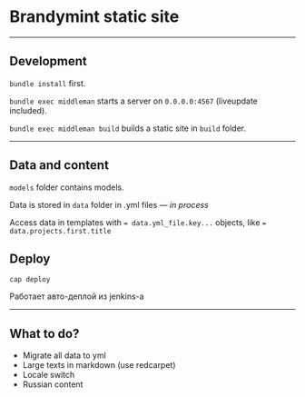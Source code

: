 # Brandymint static site
------

## Development

`bundle install` first.

`bundle exec middleman` starts a server on `0.0.0.0:4567` (liveupdate included).

`bundle exec middleman build` builds a static site in `build` folder.

---

## Data and content

`models` folder contains models.

Data is stored in `data` folder in .yml files — *in process*

Access data in templates with `= data.yml_file.key...` objects, like `= data.projects.first.title`

## Deploy

`cap deploy`

Работает авто-деплой из jenkins-а

---

## What to do?
- Migrate all data to yml
- Large texts in markdown (use redcarpet)
- Locale switch
- Russian content
